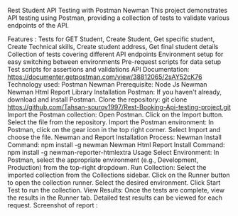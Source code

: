 Rest Student API Testing with Postman Newman This project demonstrates API testing using Postman, providing a collection of tests to validate various endpoints of the API.

Features : Tests for GET Student, Create Student, Get specific student, Create Technical skills, Create student address, Get final student details Collection of tests covering different API endpoints Environment setup for easy switching between environments Pre-request scripts for data setup Test scripts for assertions and validations API Documentation: https://documenter.getpostman.com/view/38812065/2sAY52cK76
Technology used: Postman Newman Prerequisite: Node Js Newman Newman Html Report Library Installation Postman: If you haven't already, download and install Postman. Clone the repository: git clone https://github.com/Tahsan-sourov1997/Rest-Booking-Api-testing-project.git Import the Postman collection: Open Postman. Click on the Import button. Select the file from the repository. Import the Postman environment: In Postman, click on the gear icon in the top right corner. Select Import and choose the file. Newman and Report Installation Process: Newman Install Command: npm install -g newman Newman Html Report Install Command: npm install -g newman-reporter-htmlextra Usage Select Environment: In Postman, select the appropriate environment (e.g., Development, Production) from the top-right dropdown. Run Collection: Select the imported collection from the Collections sidebar. Click on the Runner button to open the collection runner. Select the desired environment. Click Start Test to run the collection. View Results: Once the tests are complete, view the results in the Runner tab. Detailed test results can be viewed for each request.
Screenshot of report :
